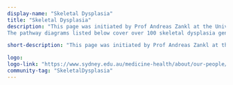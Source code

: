```yaml
---
display-name: "Skeletal Dysplasia"
title: "Skeletal Dysplasia"
description: "This page was initiated by Prof Andreas Zankl at the University of Sydney. Our goal is to create Wikipathways diagrams for all known skeletal dysplasia genes. Skeletal dysplasias are rare genetic disorders affecting the development and normal function of the skeleton. They are typically caused by genetic variants in a single gene, causing abnormal function of that particular gene. As such, skeletal dysplasias allow us to study the effect of abnormal function of a particular gene on skeletal development. Skeletal dysplasias occur as spontanous mutations in humans, but also in cats, dogs, mice and other animals. In addition, mouse models that carry mutations found in human patients have been created to study the functional consequences of these mutations in more detail. There are 461 different skeletal dysplasias and pathogenic variants in 437 different genes have been identified in 425 of these 461 disorders (PMID:31633310). We thus know the genetic basis for over 90% of all skeletal dysplasias. However, we are only beginning to understand what these genes do, how they interact and how mutations in these genes lead to the extreme skeletal phenotypes that we observe in patients with skeletal dysplasias. By curating the world's knowledge about these genes and the disorders they cause, we hope to arrive at a systems level understanding of skeletal biology, seen through the lens of skeletal dysplasias.
The pathway diagrams listed below cover over 100 skeletal dysplasia genes, about 25% of the total number of known skeletal dysplasia genes. Please help us cover the rest!"

short-description: "This page was initiated by Prof Andreas Zankl at the University of Sydney with the goal to create Wikipathways diagrams for all known skeletal dysplasia genes."

logo: 
logo-link: "https://www.sydney.edu.au/medicine-health/about/our-people/academic-staff/andreas-zankl.html"
community-tag: "SkeletalDysplasia"
---
```

